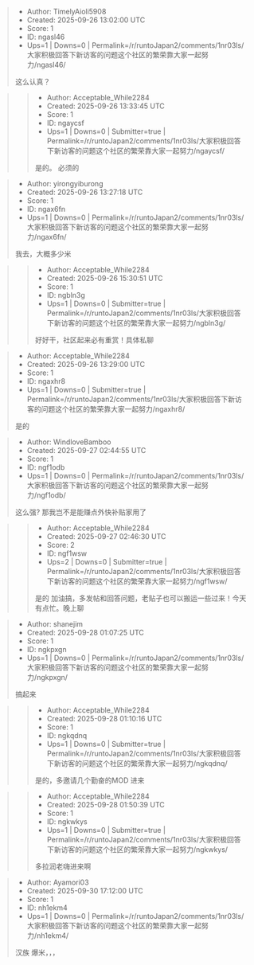 > - Author: TimelyAioli5908
> - Created: 2025-09-26 13:02:00 UTC
> - Score: 1
> - ID: ngasl46
> - Ups=1 | Downs=0 | Permalink=/r/runtoJapan2/comments/1nr03ls/大家积极回答下新访客的问题这个社区的繁荣靠大家一起努力/ngasl46/
>
> 这么认真？

>> - Author: Acceptable_While2284
>> - Created: 2025-09-26 13:33:45 UTC
>> - Score: 1
>> - ID: ngaycsf
>> - Ups=1 | Downs=0 | Submitter=true | Permalink=/r/runtoJapan2/comments/1nr03ls/大家积极回答下新访客的问题这个社区的繁荣靠大家一起努力/ngaycsf/
>>
>> 是的。 必须的

> - Author: yirongyiburong
> - Created: 2025-09-26 13:27:18 UTC
> - Score: 1
> - ID: ngax6fn
> - Ups=1 | Downs=0 | Permalink=/r/runtoJapan2/comments/1nr03ls/大家积极回答下新访客的问题这个社区的繁荣靠大家一起努力/ngax6fn/
>
> 我去，大概多少米

>> - Author: Acceptable_While2284
>> - Created: 2025-09-26 15:30:51 UTC
>> - Score: 1
>> - ID: ngbln3g
>> - Ups=1 | Downs=0 | Submitter=true | Permalink=/r/runtoJapan2/comments/1nr03ls/大家积极回答下新访客的问题这个社区的繁荣靠大家一起努力/ngbln3g/
>>
>> 好好干，社区起来必有重赏！具体私聊

> - Author: Acceptable_While2284
> - Created: 2025-09-26 13:29:00 UTC
> - Score: 1
> - ID: ngaxhr8
> - Ups=1 | Downs=0 | Submitter=true | Permalink=/r/runtoJapan2/comments/1nr03ls/大家积极回答下新访客的问题这个社区的繁荣靠大家一起努力/ngaxhr8/
>
> 是的

> - Author: WindloveBamboo
> - Created: 2025-09-27 02:44:55 UTC
> - Score: 1
> - ID: ngf1odb
> - Ups=1 | Downs=0 | Permalink=/r/runtoJapan2/comments/1nr03ls/大家积极回答下新访客的问题这个社区的繁荣靠大家一起努力/ngf1odb/
>
> 这么强? 那我岂不是能赚点外快补贴家用了

>> - Author: Acceptable_While2284
>> - Created: 2025-09-27 02:46:30 UTC
>> - Score: 2
>> - ID: ngf1wsw
>> - Ups=2 | Downs=0 | Submitter=true | Permalink=/r/runtoJapan2/comments/1nr03ls/大家积极回答下新访客的问题这个社区的繁荣靠大家一起努力/ngf1wsw/
>>
>> 是的 加油搞，多发帖和回答问题，老贴子也可以搬运一些过来！今天有点忙。晚上聊

> - Author: shanejim
> - Created: 2025-09-28 01:07:25 UTC
> - Score: 1
> - ID: ngkpxgn
> - Ups=1 | Downs=0 | Permalink=/r/runtoJapan2/comments/1nr03ls/大家积极回答下新访客的问题这个社区的繁荣靠大家一起努力/ngkpxgn/
>
> 搞起来

>> - Author: Acceptable_While2284
>> - Created: 2025-09-28 01:10:16 UTC
>> - Score: 1
>> - ID: ngkqdnq
>> - Ups=1 | Downs=0 | Submitter=true | Permalink=/r/runtoJapan2/comments/1nr03ls/大家积极回答下新访客的问题这个社区的繁荣靠大家一起努力/ngkqdnq/
>>
>> 是的，多邀请几个勤奋的MOD 进来

>> - Author: Acceptable_While2284
>> - Created: 2025-09-28 01:50:39 UTC
>> - Score: 1
>> - ID: ngkwkys
>> - Ups=1 | Downs=0 | Submitter=true | Permalink=/r/runtoJapan2/comments/1nr03ls/大家积极回答下新访客的问题这个社区的繁荣靠大家一起努力/ngkwkys/
>>
>> 多拉润老嗨进来啊

> - Author: Ayamori03
> - Created: 2025-09-30 17:12:00 UTC
> - Score: 1
> - ID: nh1ekm4
> - Ups=1 | Downs=0 | Permalink=/r/runtoJapan2/comments/1nr03ls/大家积极回答下新访客的问题这个社区的繁荣靠大家一起努力/nh1ekm4/
>
> 汉族 爆米，，，

